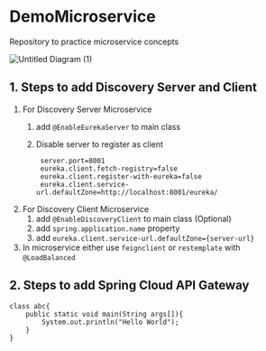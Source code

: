 # DemoMicroservice

Repository to practice microservice concepts

![Untitled Diagram (1)](https://user-images.githubusercontent.com/67855380/169911609-858e01cd-cafa-4503-88a2-343a154dcb7c.jpg)

## 1. Steps to add Discovery Server and Client

1. For Discovery Server Microservice
   1. add `@EnableEurekaServer` to main class
   2.  Disable server to register as client

       ```
        server.port=8001  
        eureka.client.fetch-registry=false 
        eureka.client.register-with-eureka=false  
        eureka.client.service-url.defaultZone=http://localhost:8001/eureka/   
       ```
2. For Discovery Client Microservice
   1. add `@EnableDiscoveryClient` to main class (Optional)
   2. add `spring.application.name` property
   3. add `eureka.client.service-url.defaultZone={server-url}`
3. In microservice either use `feignclient` or `restemplate` with `@LoadBalanced`

## 2. Steps to add Spring Cloud API Gateway

```
class abc{
	public static void main(String args[]){
		System.out.println("Hello World");
	}
}
```
